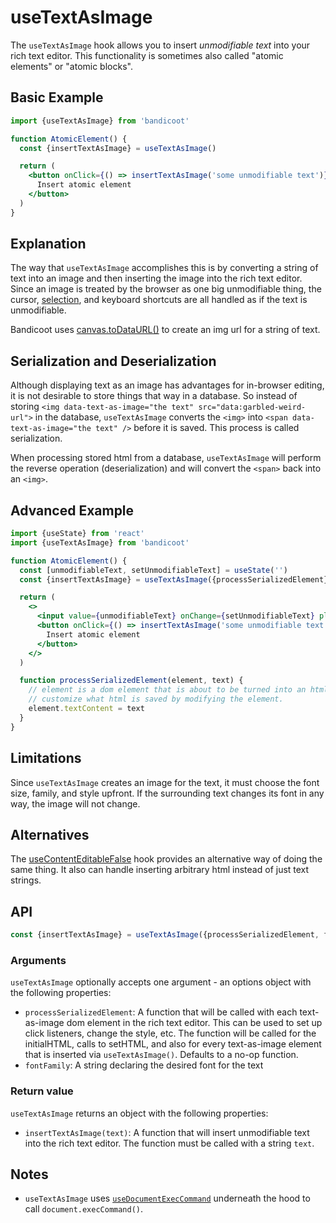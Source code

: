 # useTextAsImage

The `useTextAsImage` hook allows you to insert *unmodifiable text* into your rich text editor. This functionality
is sometimes also called "atomic elements" or "atomic blocks".

## Basic Example
```jsx
import {useTextAsImage} from 'bandicoot'

function AtomicElement() {
  const {insertTextAsImage} = useTextAsImage()

  return (
    <button onClick={() => insertTextAsImage('some unmodifiable text')}>
      Insert atomic element
    </button>
  )
}
```

## Explanation

The way that `useTextAsImage` accomplishes this is by converting a string of text into an image and then inserting
the image into the rich text editor. Since an image is treated by the browser as one big unmodifiable thing,
the cursor, [selection](https://developer.mozilla.org/en-US/docs/Web/API/Selection), and keyboard shortcuts are all
handled as if the text is unmodifiable.

Bandicoot uses [canvas.toDataURL()](https://developer.mozilla.org/en-US/docs/Web/API/HTMLCanvasElement/toDataURL) to
create an img url for a string of text.

## Serialization and Deserialization
Although displaying text as an image has advantages for in-browser editing, it is not desirable to store things that way
in a database. So instead of storing `<img data-text-as-image="the text" src="data:garbled-weird-url">` in the database,
`useTextAsImage` converts the `<img>` into `<span data-text-as-image="the text" />` before it is saved. This process is called
serialization.

When processing stored html from a database, `useTextAsImage` will perform the reverse operation (deserialization) and will convert
the `<span>` back into an `<img>`.

## Advanced Example
```jsx
import {useState} from 'react'
import {useTextAsImage} from 'bandicoot'

function AtomicElement() {
  const [unmodifiableText, setUnmodifiableText] = useState('')
  const {insertTextAsImage} = useTextAsImage({processSerializedElement})

  return (
    <>
      <input value={unmodifiableText} onChange={setUnmodifiableText} placeholder="Unmodifiable text" />
      <button onClick={() => insertTextAsImage('some unmodifiable text')}>
        Insert atomic element
      </button>
    </>
  )

  function processSerializedElement(element, text) {
    // element is a dom element that is about to be turned into an html string that will be "saved". We can
    // customize what html is saved by modifying the element.
    element.textContent = text
  }
}
```

## Limitations
Since `useTextAsImage` creates an image for the text, it must choose the font size, family, and style upfront. If the surrounding
text changes its font in any way, the image will not change.

## Alternatives
The [useContentEditableFalse](/use-content-editable-false/README.md) hook provides an alternative way of doing the same thing.
It also can handle inserting arbitrary html instead of just text strings.

## API
```js
const {insertTextAsImage} = useTextAsImage({processSerializedElement, fontFamily})
```

### Arguments
`useTextAsImage` optionally accepts one argument - an options object with the following properties:
- `processSerializedElement`: A function that will be called with each text-as-image dom element in the rich text editor. This can be used
  to set up click listeners, change the style, etc. The function will be called for the initialHTML, calls to setHTML, and also for
  every text-as-image element that is inserted via `useTextAsImage()`. Defaults to a no-op function.
- `fontFamily`: A string declaring the desired font for the text

### Return value
`useTextAsImage` returns an object with the following properties:
- `insertTextAsImage(text)`: A function that will insert unmodifiable text into the rich text editor. The function must be called
  with a string `text`.

## Notes
- `useTextAsImage` uses [`useDocumentExecCommand`](/hooks/use-document-exec-command.md) underneath the hood to call `document.execCommand()`.
